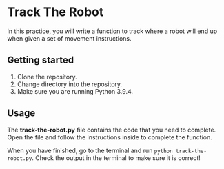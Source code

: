 # Track The Robot

In this practice, you will write a function to track where a robot will end up
when given a set of movement instructions.

## Getting started

1. Clone the repository.
2. Change directory into the repository.
3. Make sure you are running Python 3.9.4.

## Usage

The __track-the-robot.py__ file contains the code that you need to complete.
Open the file and follow the instructions inside to complete the function.

When you have finished, go to the terminal and run `python track-the-robot.py`.
Check the output in the terminal to make sure it is correct!
